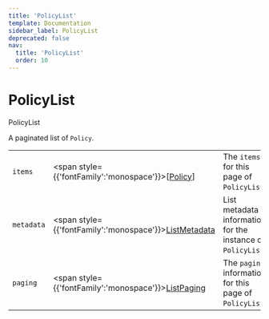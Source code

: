 ```yaml
---
title: 'PolicyList'
template: Documentation
sidebar_label: PolicyList
deprecated: false
nav:
  title: 'PolicyList'
  order: 10
---
```


# PolicyList

<div style={{'fontFamily':'monospace'}}><span style={{'fontSize':'1.5rem','fontWeight':500}}>PolicyList</span></div>



A paginated list of `Policy`.

| | | |
| -- | -- | -- |
| `items` | <span style={{'fontFamily':'monospace'}}>[<a href="/guardrails/docs/reference/graphql/scalar/Policy">Policy</a>]</span> | The `items` for this page of `PolicyList`. |
| `metadata` | <span style={{'fontFamily':'monospace'}}><a href="/guardrails/docs/reference/graphql/object/ListMetadata">ListMetadata</a></span> | List metadata information for the instance of `PolicyList`. |
| `paging` | <span style={{'fontFamily':'monospace'}}><a href="/guardrails/docs/reference/graphql/object/ListPaging">ListPaging</a></span> | The `paging` information for this page of `PolicyList`. |